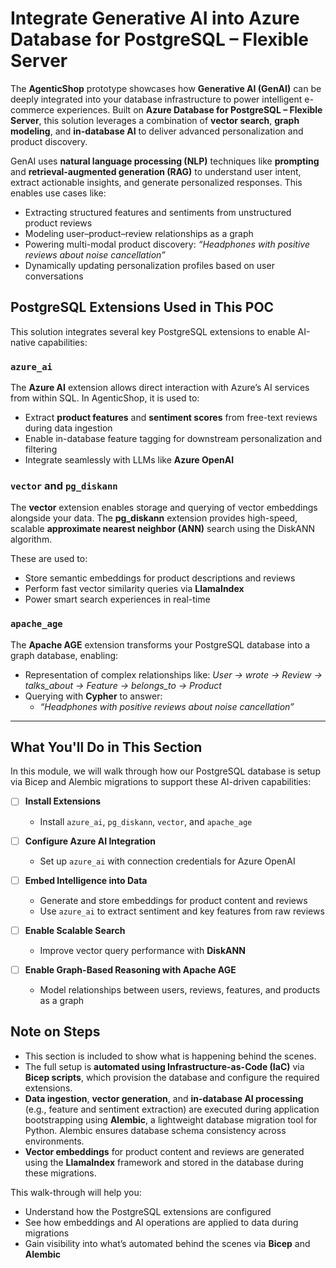 # Integrate Generative AI into Azure Database for PostgreSQL – Flexible Server

The **AgenticShop** prototype showcases how **Generative AI (GenAI)** can be deeply integrated into your database infrastructure to power intelligent e-commerce experiences. Built on **Azure Database for PostgreSQL – Flexible Server**, this solution leverages a combination of **vector search**, **graph modeling**, and **in-database AI** to deliver advanced personalization and product discovery.

GenAI uses **natural language processing (NLP)** techniques like **prompting** and **retrieval-augmented generation (RAG)** to understand user intent, extract actionable insights, and generate personalized responses. This enables use cases like:

- Extracting structured features and sentiments from unstructured product reviews
- Modeling user–product–review relationships as a graph
- Powering multi-modal product discovery: *“Headphones with positive reviews about noise cancellation”*
- Dynamically updating personalization profiles based on user conversations

## PostgreSQL Extensions Used in This POC

This solution integrates several key PostgreSQL extensions to enable AI-native capabilities:

### `azure_ai`

The **Azure AI** extension allows direct interaction with Azure’s AI services from within SQL. In AgenticShop, it is used to:

- Extract **product features** and **sentiment scores** from free-text reviews during data ingestion
- Enable in-database feature tagging for downstream personalization and filtering
- Integrate seamlessly with LLMs like **Azure OpenAI**

### `vector` and `pg_diskann`

The **vector** extension enables storage and querying of vector embeddings alongside your data.
The **pg_diskann** extension provides high-speed, scalable **approximate nearest neighbor (ANN)** search using the DiskANN algorithm.

These are used to:

- Store semantic embeddings for product descriptions and reviews
- Perform fast vector similarity queries via **LlamaIndex**
- Power smart search experiences in real-time

### `apache_age`

The **Apache AGE** extension transforms your PostgreSQL database into a graph database, enabling:

- Representation of complex relationships like:
  _User → wrote → Review → talks_about → Feature → belongs_to → Product_
- Querying with **Cypher** to answer:
  - *“Headphones with positive reviews about noise cancellation”*

---

## What You'll Do in This Section

In this module, we will walk through how our PostgreSQL database is setup via Bicep and Alembic migrations to support these AI-driven capabilities:

- [ ] **Install Extensions**
  - Install `azure_ai`, `pg_diskann`, `vector`, and `apache_age`

- [ ] **Configure Azure AI Integration**
  - Set up `azure_ai` with connection credentials for Azure OpenAI

- [ ] **Embed Intelligence into Data**
  - Generate and store embeddings for product content and reviews
  - Use `azure_ai` to extract sentiment and key features from raw reviews

- [ ] **Enable Scalable Search**
  - Improve vector query performance with **DiskANN**

- [ ] **Enable Graph-Based Reasoning with Apache AGE**
  - Model relationships between users, reviews, features, and products as a graph

## Note on Steps

- This section is included to show what is happening behind the scenes.
- The full setup is **automated using Infrastructure-as-Code (IaC)** via **Bicep scripts**, which provision the database and configure the required extensions.
- **Data ingestion**, **vector generation**, and **in-database AI processing** (e.g., feature and sentiment extraction) are executed during application bootstrapping using **Alembic**, a lightweight database migration tool for Python. Alembic ensures database schema consistency across environments.
- **Vector embeddings** for product content and reviews are generated using the **LlamaIndex** framework and stored in the database during these migrations.

This walk-through will help you:

- Understand how the PostgreSQL extensions are configured
- See how embeddings and AI operations are applied to data during migrations
- Gain visibility into what’s automated behind the scenes via **Bicep** and **Alembic**
